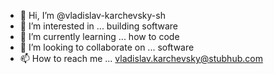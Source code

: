 - 👋 Hi, I’m @vladislav-karchevsky-sh
- 👀 I’m interested in ... building software
- 🌱 I’m currently learning ... how to code
- 💞️ I’m looking to collaborate on ... software
- 📫 How to reach me ... vladislav.karchevsky@stubhub.com

<!---
vladislav-karchevsky-sh/vladislav-karchevsky-sh is a ✨ special ✨ repository because its `README.md` (this file) appears on your GitHub profile.
You can click the Preview link to take a look at your changes.
--->
